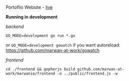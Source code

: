Portoflio Website - [live](https://www.marwan.io)

**Running in development**

*backend*

`GO_MODE=development go run *.go`

or `GO_MODE=development gowatch` if you want autoreload: https://github.com/marwan-at-work/gowatch

*frontend*

`cd ./frontend && gopherjs build github.com/marwan-at-work/marwanio/frontend -o ../public/frontend.js -w`
